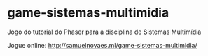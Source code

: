 # game-sistemas-multimidia
Jogo do tutorial do Phaser para a disciplina de Sistemas Multimídia

Jogue online: http://samuelnovaes.ml/game-sistemas-multimidia/

